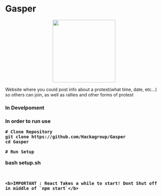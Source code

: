 # Gasper

<p align="center"><a href="#" target="_blank"><img width="200"src="https://dewey.tailorbrands.com/production/brand_version_mockup_image/60/4074325060_502fb955-b055-4818-b9b2-bcebb9b65e79.png?cb=1604734898"></a></p>

Website where you could post info about a protest(what time, date, etc...) 
so others can join, as well as rallies and other forms of protest



<h3>In Develpoment<h3>

<p>In order to run use</p>

```
# Clone Repository
git clone https://github.com/Hackagroup/Gasper
cd Gasper

# Run Setup
```
bash setup.sh
```


<b>IMPORTANT : React Takes a while to start! Dont Shut off in middle of `npm start`</b>